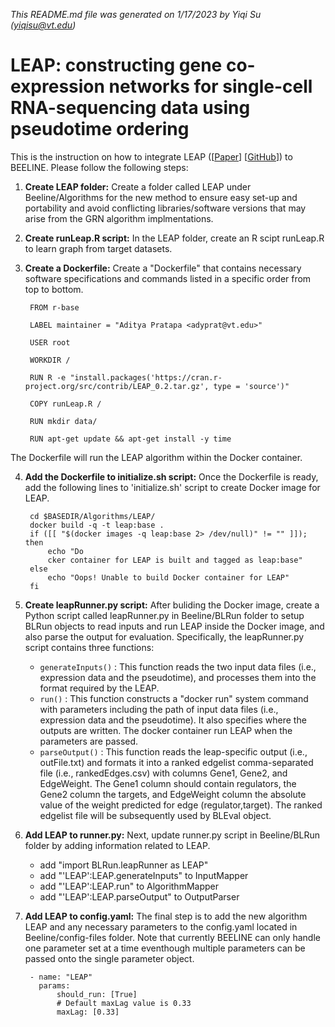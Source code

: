 *This README.md file was generated on 1/17/2023 by Yiqi Su (yiqisu@vt.edu)*
<!-- remove all comments (like this) before final save  -->

# LEAP: constructing gene co-expression networks for single-cell RNA-sequencing data using pseudotime ordering

This is the instruction on how to integrate LEAP ([[Paper](https://doi.org/10.1093/bioinformatics/btw729)] [[GitHub](https://github.com/cran/LEAP)]) to BEELINE. Please follow the following steps:

1. **Create LEAP folder:** Create a folder called LEAP under Beeline/Algorithms for the new method to ensure easy set-up and portability and avoid conflicting libraries/software versions that may arise from the GRN algorithm implmentations.

2. **Create runLeap.R script:** In the LEAP folder, create an R scipt runLeap.R to learn graph from target datasets.

3. **Create a Dockerfile:** Create a "Dockerfile" that contains necessary software specifications and commands listed in a specific order from top to bottom. 

        FROM r-base
        
        LABEL maintainer = "Aditya Pratapa <adyprat@vt.edu>"
        
        USER root
        
        WORKDIR /
        
        RUN R -e "install.packages('https://cran.r-project.org/src/contrib/LEAP_0.2.tar.gz', type = 'source')"
        
        COPY runLeap.R /
        
        RUN mkdir data/
        
        RUN apt-get update && apt-get install -y time

The Dockerfile will run the LEAP algorithm within the Docker container.

4. **Add the Dockerfile to initialize.sh script:** Once the Dockerfile is ready, add the following lines to 'initialize.sh' script to create Docker image for LEAP.

        cd $BASEDIR/Algorithms/LEAP/
        docker build -q -t leap:base .
        if ([[ "$(docker images -q leap:base 2> /dev/null)" != "" ]]); then
            echo "Do
            cker container for LEAP is built and tagged as leap:base"
        else
            echo "Oops! Unable to build Docker container for LEAP"
        fi

5. **Create leapRunner.py script:** After buliding the Docker image, create a Python script called leapRunner.py in Beeline/BLRun folder to setup BLRun objects to read inputs and run LEAP inside the Docker image, and also parse the output for evaluation. Specifically, the leapRunner.py script contains three functions:

   - ``generateInputs()`` : This function reads the two input data files (i.e., expression data and the pseudotime), and processes them into the format required by the LEAP. 
   - ``run()`` : This function constructs a "docker run" system command with parameters including the path of input data files (i.e., expression data and the pseudotime). It also specifies where the outputs are written. The docker container run LEAP when the parameters are passed. 
   - ``parseOutput()`` : This function reads the leap-specific output (i.e., outFile.txt) and formats it into a ranked edgelist comma-separated file (i.e., rankedEdges.csv) with columns Gene1, Gene2, and EdgeWeight. The Gene1 column should contain regulators, the Gene2 column the targets, and EdgeWeight column the absolute value of the weight predicted for edge (regulator,target). The ranked edgelist file will be subsequently used by BLEval object. 

6. **Add LEAP to runner.py:** Next, update runner.py script in Beeline/BLRun folder by adding information related to LEAP. 

    - add "import BLRun.leapRunner as LEAP"
    - add "'LEAP':LEAP.generateInputs" to InputMapper
    - add "'LEAP':LEAP.run" to AlgorithmMapper
    - add "'LEAP':LEAP.parseOutput" to OutputParser

7. **Add LEAP to config.yaml:** The final step is to add the new algorithm LEAP and any necessary parameters to the config.yaml located in Beeline/config-files folder. Note that currently BEELINE can only handle one parameter set at a time eventhough multiple parameters can be passed onto the single parameter object.

        - name: "LEAP"
          params: 
              should_run: [True]
              # Default maxLag value is 0.33
              maxLag: [0.33]